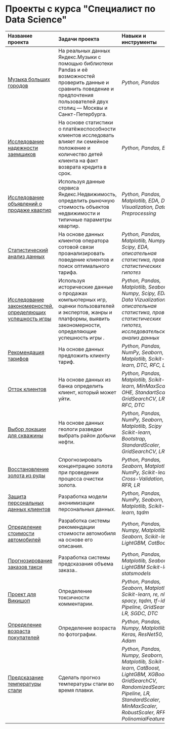 # Проекты с курса "Специалист по Data Science"
| Название проекта | Задачи проекта | Навыки и инструменты | 
| :---------------------- | :---------------------- | :---------------------- |
| [Музыка больших городов](big_cities_music) | На реальных данных Яндекс.Музыки c помощью библиотеки Pandas и её возможностей проверить данные и сравнить поведение и предпочтения пользователей двух столиц — Москвы и Санкт-Петербурга.| *Python, Pandas* |
| [Исследование надежности заемщиков](investigate_borrowers'_reliability) | На основе статистики о платёжеспособности клиентов исследовать влияет ли семейное положение и количество детей клиента на факт возврата кредита в срок.| *Python, Pandas, EDA* |
| [Исследование объявлений о продаже квартир](sale_apartments_announcements) | Используя данные сервиса Яндекс.Недвижимость, определить рыночную стоимость объектов недвижимости и типичные параметры квартир.| *Python, Pandas, Matplotlib, EDA, Data Visualization, Data Preprocessing* |
| [Статистический анализ данных](statistical_data_analysis) | На основе данных клиентов оператора сотовой связи проанализировать поведение клиентов и поиск оптимального тарифа.| *Python, Pandas, Matplotlib, Numpy, Scipy, EDA, описательная статистика, проверка статистических гипотез* |
| [Исследование закономерностей, определяющих успешность игры](success_of_games) | Используя исторические данные о продажах компьютерных игр, оценки пользователей и экспертов, жанры и платформы, выявить закономерности, определяющие успешность игры .| *Python, Pandas, Matplotlib, Seaborn, Numpy, Scipy, EDA, Data Vizualization, описательная статистика, проверка статистических гипотез, исследовательский анализ данных* |
| [Рекомендация тарифов](tariff_recommendation) | На основе данных предложить клиенту тариф.| *Python, Pandas, NumPy, Seaborn, Matplotlib, Scikit-learn, DTC, RFC, LR* |
| [Отток клиентов](customer_churn) | На основе данных из банка определить клиент, который может уйти.| *Python, Pandas, Matplotlib, Scikit-learn, MinMaxScaler, OHE, StandartScaler, GridSearchCV, LR, RFC, DTC* |
| [Выбор локации для скважины](location_for_well) | На основе данных геологи разведки выбрать район добычи нефти.| *Python, Pandas, NumPy, Seaborn, Matplotlib, Scipy Scikit-learn, Bootstrap, StandardScaler, GridSearchCV, LR* |
| [Восстановление золота из руды](recovere_gold_from_ore) | Спрогнозировать концентрацию золота при проведении процесса очистки золота.| *Python, Pandas, Seaborn, Matplotlib, NumPy, Scikit-learn, Cross-Validation, DTR, RFR, LR* |
| [Защита персональных данных клиентов](protect_data_of_clients) | Разработка модели анонимизации персональных данных.| *Python, Pandas, NumPy, Seaborn, Matplotlib, Scikit-learn, tqdm* |
| [Определение стоимости автомобилей](cost_of_cars) | Разработка системы рекомендации стоимости автомобиля на основе его описания.| *Python, Pandas, Numpy, Matplotlib, Seaborn, Scikit-learn, LightGBM, CatBoost* |
| [Прогнозирование заказов такси](forecast_taxi_orders) | Разработка системы предсказания объема заказа..| *Python, Pandas, Matplotlib, Seaborn, LightGBM Scikit-learn, statsmodels* |
| [Проект для Викишоп](project_for_Wikishop) | Определение токсичности комментарии.| *Python, Pandas, Seaborn, Matplotlib, Scikit-learn, re, nltk, spacy, tqdm, tf-idf, Pipeline, GridSearch, LR, SGDC, DTC* |
| [Определение возраста покупателей](determ_age_of_buyers) | Определение возраста по фотографии.| *Python, Pandas, Numpy, Matplotlib, Keras, ResNet50, Adam* |
| [Предсказание температуры стали](steel_temperature_prediction) | Сделать прогноз температуры стали во время плавки.| *Python, Pandas, Numpy, Seaborn, Matplotlib, Scikit-learn, CatBoost, LightGBM, XGBoost, GridSearchCV, RandomizedSearchCV, Pipeline, LR, StandardScaler, MinMaxScaler, RobustScaler, RFR, PolinomialFeatures* |
